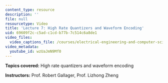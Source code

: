 ```yaml
---
content_type: resource
description: ''
file: null
resourcetype: Video
title: 'Lecture 7: High Rate Quantizers and Waveform Encoding'
uid: 69609f2c-c5ad-c1cd-b77b-7c514c6a8de1
video_files:
  video_captions_file: /courses/electrical-engineering-and-computer-science/6-450-principles-of-digital-communications-i-fall-2006/video-lectures/lecture-7-high-rate-quantizers-and-waveform-encoding/wzUaJmN9Mf0.vtt
video_metadata:
  youtube_id: wzUaJmN9Mf0
---
```


**Topics covered:** High rate quantizers and waveform encoding

**Instructors:** Prof. Robert Gallager, Prof. Lizhong Zheng